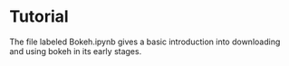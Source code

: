 # Tutorial

The file labeled Bokeh.ipynb gives a basic introduction into downloading and using bokeh in its early stages.
